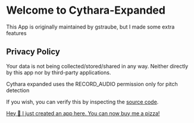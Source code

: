 # Welcome to Cythara-Expanded

This App is originally maintained by gstraube, but I made some extra features 

## Privacy Policy

Your data is not being collected/stored/shared in any way. Neither directly by this app nor by third-party applications.

Cythara expanded uses the RECORD_AUDIO permission only for pitch detection

If you wish, you can verify this by inspecting the [source code](https://github.com/micheal97/cythara).




[Hey 👋 I just created an app here. You can now buy me a pizza!](https://buymeacoffee.com/?via=githubmicheal97)
